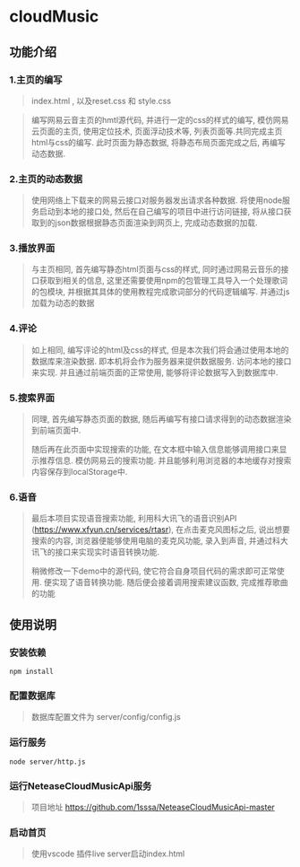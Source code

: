 # cloudMusic

## 功能介绍

### 1.主页的编写

> index.html , 以及reset.css 和 style.css

> 编写网易云音主页的hmtl源代码, 并进行一定的css的样式的编写, 模仿网易云页面的主页, 使用定位技术, 页面浮动技术等, 列表页面等.共同完成主页html与css的编写. 此时页面为静态数据, 将静态布局页面完成之后, 再编写动态数据.

### 2.主页的动态数据

> 使用网络上下载来的网易云接口对服务器发出请求各种数据. 将使用node服务启动到本地的接口处, 然后在自己编写的项目中进行访问链接, 将从接口获取到的json数据根据静态页面渲染到网页上, 完成动态数据的加载.

### 3.播放界面

> 与主页相同, 首先编写静态html页面与css的样式, 同时通过网易云音乐的接口获取到相关的信息, 这里还需要使用npm的包管理工具导入一个处理歌词的包模块, 并根据其具体的使用教程完成歌词部分的代码逻辑编写. 并通过js加载为动态的数据

### 4.评论

> 如上相同, 编写评论的html及css的样式, 但是本次我们将会通过使用本地的数据库来渲染数据. 即本机将会作为服务器来提供数据服务. 访问本地的接口来实现. 并且通过前端页面的正常使用, 能够将评论数据写入到数据库中. 

### 5.搜索界面

>同理, 首先编写静态页面的数据, 随后再编写有接口请求得到的动态数据渲染到前端页面中. 
>
>随后再在此页面中实现搜索的功能, 在文本框中输入信息能够调用接口来显示推荐信息.  模仿网易云的搜索功能. 并且能够利用浏览器的本地缓存对搜索内容保存到localStorage中.

### 6.语音

> 最后本项目实现语音搜索功能, 利用科大讯飞的语音识别API (https://www.xfyun.cn/services/rtasr), 在点击麦克风图标之后, 说出想要搜索的内容, 浏览器便能够使用电脑的麦克风功能,  录入到声音, 并通过科大讯飞的接口来实现实时语音转换功能. 
>
> 稍微修改一下demo中的源代码, 使它符合自身项目代码的需求即可正常使用. 便实现了语音转换功能. 随后便会接着调用搜索建议函数, 完成推荐歌曲的功能

## 使用说明

### 安装依赖

```shell	
npm install
```

### 配置数据库

> 数据库配置文件为 server/config/config.js

### 运行服务

```shell
node server/http.js
```

### 运行NeteaseCloudMusicApi服务

> 项目地址 https://github.com/1sssa/NeteaseCloudMusicApi-master

### 启动首页

> 使用vscode 插件live server启动index.html